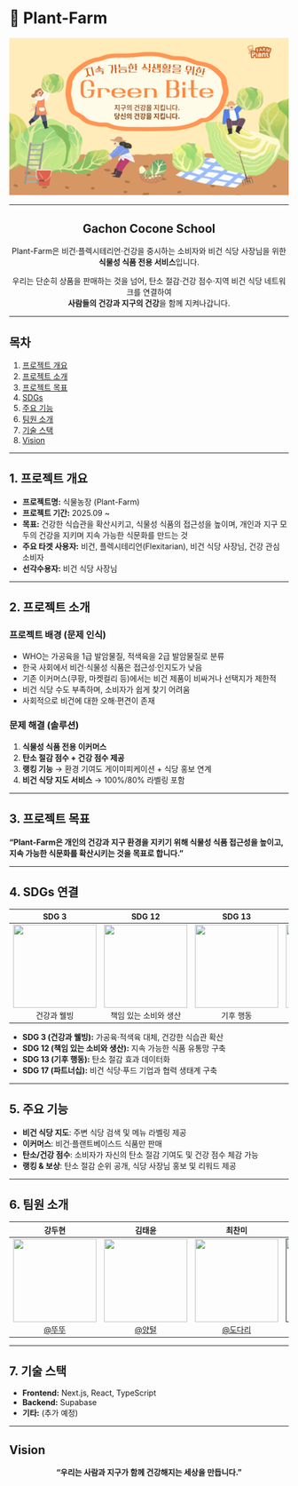 # 🌱 Plant-Farm

![readme_image](https://raw.githubusercontent.com/plant-farm/.github/refs/heads/main/profile/Green%20bite.png)

---

<div align="center">
<h2>Gachon Cocone School</h2>
Plant-Farm은 비건·플렉시테리언·건강을 중시하는 소비자와 비건 식당 사장님을 위한 <b>식물성 식품 전용 서비스</b>입니다.  

우리는 단순히 상품을 판매하는 것을 넘어, 탄소 절감·건강 점수·지역 비건 식당 네트워크를 연결하여  
<b>사람들의 건강과 지구의 건강</b>을 함께 지켜나갑니다.
</div>

---

## 목차
1. [프로젝트 개요](#-프로젝트-개요)  
2. [프로젝트 소개](#-프로젝트-소개)  
3. [프로젝트 목표](#-프로젝트-목표)  
4. [SDGs](#-sdgs-연결)  
5. [주요 기능](#-주요-기능)  
6. [팀원 소개](#-팀원-소개)   
7. [기술 스택](#-기술-스택)  
8. [Vision](#-vision)  

---

## 1. 프로젝트 개요
- **프로젝트명:** 식물농장 (Plant-Farm)  
- **프로젝트 기간:** 2025.09 ~  
- **목표:** 건강한 식습관을 확산시키고, 식물성 식품의 접근성을 높이며, 개인과 지구 모두의 건강을 지키며 지속 가능한 식문화를 만드는 것  
- **주요 타겟 사용자:** 비건, 플렉시테리언(Flexitarian), 비건 식당 사장님, 건강 관심 소비자  
- **선각수용자:** 비건 식당 사장님  

---

## 2. 프로젝트 소개

### 프로젝트 배경 (문제 인식)
- WHO는 가공육을 1급 발암물질, 적색육을 2급 발암물질로 분류  
- 한국 사회에서 비건·식물성 식품은 접근성·인지도가 낮음  
- 기존 이커머스(쿠팡, 마켓컬리 등)에서는 비건 제품이 비싸거나 선택지가 제한적  
- 비건 식당 수도 부족하며, 소비자가 쉽게 찾기 어려움  
- 사회적으로 비건에 대한 오해·편견이 존재  

### 문제 해결 (솔루션)
1. **식물성 식품 전용 이커머스**  
2. **탄소 절감 점수 + 건강 점수 제공**  
3. **랭킹 기능** → 환경 기여도 게이미피케이션 + 식당 홍보 연계  
4. **비건 식당 지도 서비스** → 100%/80% 라벨링 포함  

---

## 3. 프로젝트 목표
**“Plant-Farm은 개인의 건강과 지구 환경을 지키기 위해 식물성 식품 접근성을 높이고, 지속 가능한 식문화를 확산시키는 것을 목표로 합니다.”**

---

## 4. SDGs 연결

<div align="center">

| **SDG 3** | **SDG 12** | **SDG 13** | **SDG 17** |
| :------: |  :------: | :------: | :------: |
| <img src="https://upload.wikimedia.org/wikipedia/commons/b/bc/Sustainable_Development_Goal_03GoodHealth.svg" height=150 width=150> <br/> 건강과 웰빙 | <img src="https://upload.wikimedia.org/wikipedia/commons/6/65/Sustainable_Development_Goal_12ResponsibleConsumption.svg" height=150 width=150> <br/> 책임 있는 소비와 생산 | <img src="https://upload.wikimedia.org/wikipedia/commons/7/7b/Sustainable_Development_Goal_13Climate.svg" height=150 width=150> <br/> 기후 행동 | <img src="https://upload.wikimedia.org/wikipedia/commons/e/e0/Sustainable_Development_Goal_17Partnerships.svg" height=150 width=150> <br/> 파트너십 |

</div>	

- **SDG 3 (건강과 웰빙):** 가공육·적색육 대체, 건강한 식습관 확산  
- **SDG 12 (책임 있는 소비와 생산):** 지속 가능한 식품 유통망 구축  
- **SDG 13 (기후 행동):** 탄소 절감 효과 데이터화  
- **SDG 17 (파트너십):** 비건 식당·푸드 기업과 협력 생태계 구축  

---

## 5. 주요 기능
- **비건 식당 지도**: 주변 식당 검색 및 메뉴 라벨링 제공  
- **이커머스**: 비건·플랜트베이스드 식품만 판매  
- **탄소/건강 점수**: 소비자가 자신의 탄소 절감 기여도 및 건강 점수 체감 가능  
- **랭킹 & 보상**: 탄소 절감 순위 공개, 식당 사장님 홍보 및 리워드 제공  

---

## 6. 팀원 소개

<div align="center">

| **강두현** | **김태윤** | **최찬미** | **Empty** |
| :------: |  :------: | :------: | :------: |
| [<img src="https://encrypted-tbn0.gstatic.com/images?q=tbn:ANd9GcT7H4ybAEwnTyj93alV09NDtgzGAYJEYTyr_A&s" height=150 width=150> <br/> @뚜뚜](https://github.com/ocean1229-github) | [<img src="https://encrypted-tbn0.gstatic.com/images?q=tbn:ANd9GcR5Kgu7JhIWgBwD1nfxPAezEUD5qom-BG7qmA&s" height=150 width=150> <br/> @양털](https://github.com/k0278kim) | [<img src="https://encrypted-tbn0.gstatic.com/images?q=tbn:ANd9GcSXY5tOkQ1SAEU7jzLVOQG6IYbsKL_rFaM-Qw&s" height=150 width=150> <br/> @도다리](https://github.com/) | [<img src="https://encrypted-tbn0.gstatic.com/images?q=tbn:ANd9GcQppk1mHUY-UObgusL7Pa8XE-8CJL15Qdb3lQ&s" height=150 width=150> <br/> @찾고있습니다.]() |

</div>

---

## 7. 기술 스택
- **Frontend:** Next.js, React, TypeScript  
- **Backend:** Supabase  
- **기타:** (추가 예정)  

---

## Vision
<div align="center"> <b>“우리는 사람과 지구가 함께 건강해지는 세상을 만듭니다.”</b></div>